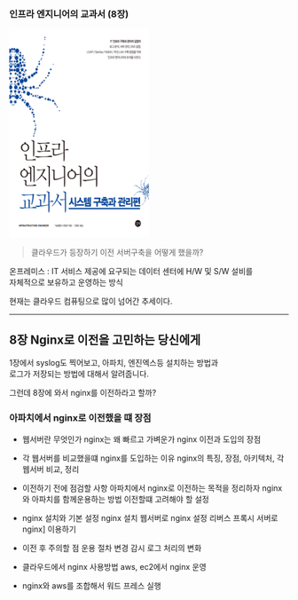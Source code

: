### 인프라 엔지니어의 교과서 (8장)
 <img src="../../img/img_15.png" alt ="인프라엔지니어의 교과서" style="max-width:50%;">

> 클라우드가 등장하기 이전 서버구축을 어떻게 했을까?

온프레미스
: IT 서비스 제공에 요구되는 데이터 센터에 H/W 및 S/W 설비를\
자체적으로 보유하고 운영하는 방식

현재는 클라우드 컴퓨팅으로 많이 넘어간 추세이다.

-----

## 8장 Nginx로 이전을 고민하는 당신에게

1장에서 syslog도 찍어보고, 아파치, 엔진엑스등 설치하는 방법과\
로그가 저장되는 방법에 대해서 알려줍니다.

그런데 8장에 와서 nginx를 이전하라고 할까?


### 아파치에서 nginx로 이전했을 떄 장점
- 웹서버란 무엇인가
nginx는 왜 빠르고 가벼운가
nginx 이전과 도입의 장점

- 각 웹서버를 비교했을떄 nginx를 도입하는 이유
nginx의 특징, 장점, 아키텍처, 각웹서버 비교, 정리

- 이전하기 전에 점검할 사항
아파치에서 nginx로 이전하는 목적을 정리하자
nginx와 아파치를 함께운용하는 방법
이전할떄 고려해야 할 설정

- nginx 설치와 기본 설정
nginx 설치
웹서버로 nginx 설정
리버스 프록시 서버로 nginx] 이용하기

- 이전 후 주의할 점
운용 절차 변경
감시 로그 처리의 변화

- 클라우드에서 nginx 사용방법
aws, ec2에서 nginx 운영
- nginx와 aws를 조합해서 워드 프레스 실행